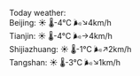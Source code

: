 Today weather:  
Beijing: ☀️   🌡️-4°C 🌬️↘4km/h  
Tianjin: ☀️   🌡️-4°C 🌬️→4km/h  
Shijiazhuang: ☀️   🌡️-1°C 🌬️↗2km/h  
Tangshan: ☀️   🌡️-3°C 🌬️↘1km/h  
